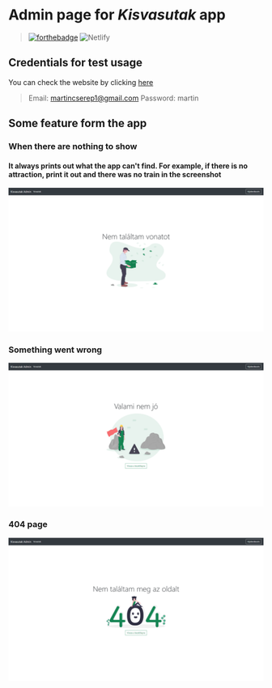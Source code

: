 # Admin page for ***Kisvasutak*** app
> [![forthebadge](https://forthebadge.com/images/badges/built-with-love.svg)](https://forthebadge.com) ![Netlify](https://img.shields.io/netlify/f6caf78f-8651-4604-b915-a0d23ab54295?style=for-the-badge)
## Credentials for test usage
You can check the website by clicking <a href="https://kisvasutakadminfrontend.netlify.app" target="_blank">here</a>
> Email: martincserep1@gmail.com Password: martin

## Some feature form the app
### When there are nothing to show
#### It always prints out what the app can't find. For example, if there is no attraction, print it out and there was no train in the screenshot
![Something went wrong](/screenshots/idf.png)

### Something went wrong
![Something went wrong](/screenshots/sww.png)

### 404 page
![Something went wrong](/screenshots/404.png)

